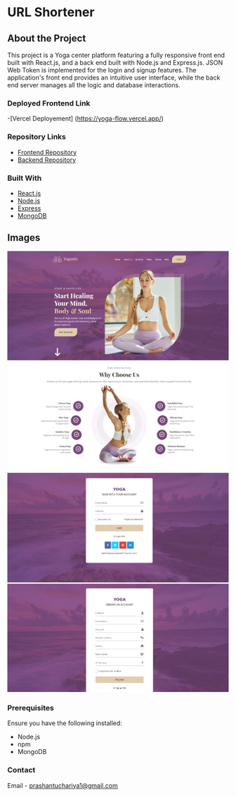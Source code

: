 # URL Shortener

## About the Project

This project is a Yoga center platform featuring a fully responsive front end built with React.js, and a back end built with Node.js and Express.js. JSON Web Token is implemented for the login and signup features. The application's front end provides an intuitive user interface, while the back end server manages all the logic and database interactions.
### Deployed Frontend Link
-[Vercel Deployement] (https://yoga-flow.vercel.app/)
### Repository Links
- [Frontend Repository](https://github.com/prashantuchariya1/YogaFlow)
- [Backend Repository](https://github.com/prashantuchariya1/YogaFlow-Backend.git)


### Built With

- [React.js](https://reactjs.org/)
- [Node.js](https://nodejs.org/)
- [Express](https://expressjs.com/)
- [MongoDB](https://www.mongodb.com/)

## Images

![Screenshot of the application](images/1.png)
![Screenshot of the application](images/4.png)
![Screenshot of the application](images/2.png)
![Screenshot of the application](images/3.png)


### Prerequisites

Ensure you have the following installed:
- Node.js
- npm
- MongoDB

### Contact
Email - prashantuchariya1@gmail.com

